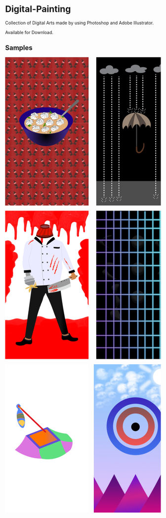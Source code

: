 # Digital-Painting

Collection of Digital Arts made by using Photoshop and Adobe Illustrator.

Available for Download.

## Samples

<pre><img src="Jhol%20Momo%20and%20Coke%20-%20Phone%20Wallpaper.jpg" width="270" height="480">   <img src="Umbrella%20Rain%20-%20Phone%20Wallpaper.png" width="270" height="480">   <img src="IT%20George%20-%20Phone%20Wallpaper.png" width="270" height="480"></pre>

<pre><img src="Bowl%20Head%20-%20Phone%20Wallpaper.png" width="270" height="480">   <img src="Amoled%20Wall%20-%20Phone%20Wallpaper.jpg" width="270" height="480">   <img src="Letter%20and%20Stars%20-%20Phone%20Wallpaper.png" width="270" height="480"></pre>

<pre><img src="Robot%20and%20Laser%20-%20Phone%20Wallpaper.png" width="270" height="480">  <img src="Target%20-%20Phone%20Wallpaper.jpg" width="270" height="480"></pre>




